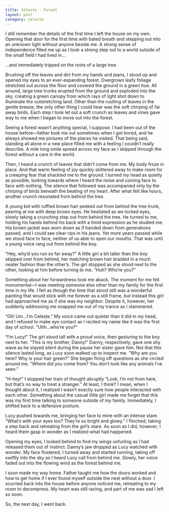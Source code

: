 ```yaml
---
title: Celeste - Forest
layout: post
category: celeste
---
```

I still remember the details of the first time I left the house on my own. Opening that door for the first time with bated breath and stepping out into an unknown light without anyone beside me. A strong sense of independence filled me up as I took a strong step out to a world outside of the small field I had lived in…

...and immediately tripped on the roots of a large tree.

Brushing off the leaves and dirt from my hands and jeans, I stood up and opened my eyes to an ever-expanding forest. Overgrown leafy foliage stretched out across the floor and covered the ground in a green hue. All around, large tree trunks erupted from the ground and exploded into the sky, creating a green canopy from which rays of light shot down to illuminate the outstretching land. Other than the rustling of leaves in the gentle breeze, the only other thing I could hear was the soft chirping of far away birds. Each step I took let out a soft crunch as leaves and vines gave way to me when I began to move out into the forest.

Seeing a forest wasn’t anything special, I suppose. I had been out of the house before—father took me out sometimes when I got bored, and he always showed me pictures of the places he visited. That being said, standing all alone in a new place filled me with a feeling I couldn’t really describe. A mile long smile spread across my face as I skipped through the forest without a care in the world. 

Then, I heard a crunch of leaves that didn’t come from me. My body froze in place. And that warm feeling of joy quickly skittered away to make room for a creeping fear that shackled me to the ground. I turned my head as quietly as possible, looking towards where I heard the noise and coming face to face with nothing. The silence that followed was accompanied only by the chirping of birds beneath the beating of my heart. After what felt like hours, another crunch resonated from behind the tree.

A young kid with ruffled brown hair peeked out from behind the tree trunk, peering at me with deep brown eyes. He hesitated as we locked eyes, slowly taking a crunching step out from behind the tree. He turned to me, holding his hands behind his back with a timid expression as he studied me. His brown jacket was worn down as if handed down from generations passed, and I could see clear rips in his jeans. Yet more years passed while we stood face to face, neither of us able to open our mouths. That was until a young voice rang out from behind the boy.

“Hey, why’d you run so far away?” A little girl a bit taller than the boy skipped over from behind, her matching brown hair braided in a much neater fashion than the other’s. The girl stopped as she stood next to the other, looking at him before turning to me. “Huh? Who’re you?”

Something about her forwardness took me aback. The moment for me felt monumental—I was meeting someone else other than my family for the first time in my life. I felt as though the time that stood still was a wonderful painting that would stick with me forever as a still frame, but instead this girl had approached me as if she was my neighbor. Despite it, however, her suddenly addressing me snapped me out of my trance as I stammered.

“Oh! Um...I’m Celeste.” My voice came out quieter than it did in my head, and I refused to make eye contact as I recited my name like it was the first day of school. “Uhh...who’re you?”

“I’m Lucy!” The girl stood tall with a proud voice, then gesturing to the boy next to her. “This is my brother, Danny!” Danny, respectively, gave one shy wave as he stayed silent during the pause her sister gave him. Not that this silence lasted long, as Lucy soon walked up to inspect me. “Why are you here? Why is your hair green?” She began firing off questions as she circled around me. “Where did you come from? You don’t look like any animals I’ve seen.”

“H-hey!” I stopped her train of thought abruptly “Look, I’m not from here, but that’s no way to treat a stranger.” At least, I think? I mean, when I thought about it, I realized I wasn’t exactly sure how people interacted with each other. Something about the casual little girl made me forget that this was my first time talking to someone outside of my family. Immediately, I shifted back to a defensive posture. 

Lucy pushed towards me, bringing her face to mine with an intense stare. “What’s with your eyes too? They’re so bright and glowy.” I flinched, taking a step back and retreating from the girl’s stare. As soon as I did, however, I heard them gasp in wonder as I realized what had happened.

Opening my eyes, I looked behind to find my wings unfurling as I had released them out of instinct. Danny’s jaw dropped as Lucy watched with wonder. My face flustered, I turned away and started running, taking off swiftly into the sky as I heard Lucy call from behind me. Slowly, her voice faded out into the flowing wind as the forest behind me.

I soon made my way home. Father taught me how the doors worked and how to get home if I ever found myself outside the nest without a door. I scurried back into the house before anyone noticed me, retreating to my room to decompress. My heart was still racing, and part of me was sad I left so soon.

So, the next day, I went back.